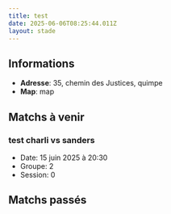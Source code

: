 ```yaml
---
title: test
date: 2025-06-06T08:25:44.011Z
layout: stade
---
```




## Informations
- **Adresse**: 35, chemin des Justices, quimpe
- **Map**: map
## Matchs à venir

### test charli vs sanders
- Date: 15 juin 2025 à 20:30
- Groupe: 2
- Session: 0


## Matchs passés

